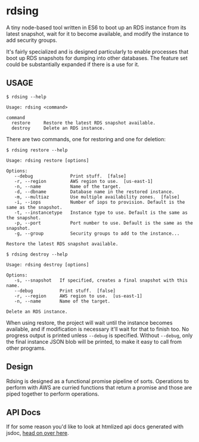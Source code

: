 # rdsing

A tiny node-based tool written in ES6 to boot up an RDS instance from its latest
snapshot, wait for it to become available, and modify the instance to add
security groups.

It's fairly specialized and is designed particularly to enable processes that
boot up RDS snapshots for dumping into other databases. The feature set could
be substantially expanded if there is a use for it.

## USAGE

```
$ rdsing --help

Usage: rdsing <command>

command
  restore     Restore the latest RDS snapshot available.
  destroy     Delete an RDS instance.
```

There are two commands, one for restoring and one for deletion:

```
$ rdsing restore --help

Usage: rdsing restore [options]

Options:
   --debug              Print stuff.  [false]
   -r, --region         AWS region to use.  [us-east-1]
   -n, --name           Name of the target.
   -d, --dbname         Database name in the restored instance.
   -m, --multiaz        Use multiple availability zones.  [false]
   -i, --iops           Number of iops to provision. Default is the same as the snapshot.
   -t, --instancetype   Instance type to use. Default is the same as the snapshot.
   -p, --port           Port number to use. Default is the same as the snapshot.
   -g, --group          Security groups to add to the instance...

Restore the latest RDS snapshot available.

$ rdsing destroy --help

Usage: rdsing destroy [options]

Options:
   -s, --snapshot   If specified, creates a final snapshot with this name.
   --debug          Print stuff.  [false]
   -r, --region     AWS region to use.  [us-east-1]
   -n, --name       Name of the target.

Delete an RDS instance.
```

When using restore, the project will wait until the instance becomes available,
and if modification is necessary it'll wait for that to finish too. No progress
output is printed unless `--debug` is specified. Without `--debug`, only the
final instance JSON blob will be printed, to make it easy to call from other
programs.

## Design

Rdsing is designed as a functional promise pipeline of sorts. Operations to
perform with AWS are curried functions that return a promise and those are
piped together to perform operations.

## API Docs

If for some reason you'd like to look at htmlized api docs generated with jsdoc,
[head on over here](https://scopely.github.io/rdsing).
